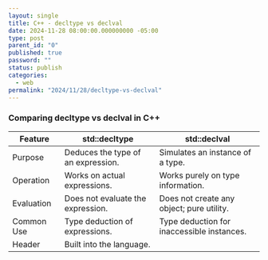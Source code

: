```yaml
---
layout: single
title: C++ - decltype vs declval
date: 2024-11-28 08:00:00.000000000 -05:00
type: post
parent_id: "0"
published: true
password: ""
status: publish
categories:
  - web
permalink: "2024/11/28/decltype-vs-declval"
---
```


### Comparing decltype vs declval in C++

|Feature|std::decltype|std::declval
|-------|-------------|-------------
|Purpose|Deduces the type of an expression.|Simulates an instance of a type.
|Operation|Works on actual expressions.|Works purely on type information.
|Evaluation|Does not evaluate the expression.|Does not create any object; pure utility.
|Common Use|Type deduction of expressions.|Type deduction for inaccessible instances.
|Header|Built into the language.|<utility>
